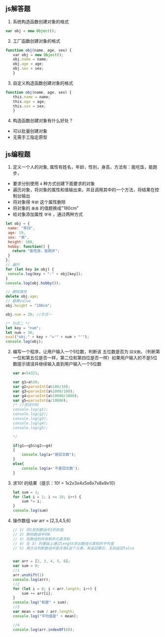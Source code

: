 ## js解答题

1. 系统构造函数创建对象的格式

```js
var obj = new Object();
```

2. 工厂函数创建对象的格式

```js
function obj(name, age, sex) {
　　var obj = new Object();
　　obj.name = name;
　　obj.age = age;
　　obj.sex = sex;
　　}
```

3. 自定义构造函数创建对象的格式

```js
function obj(name, age, sex) {
　　this.name = name;
　　this.age = age;
　　this.sex = sex;
　　}
```

4. 构造函数创建对象有什么好处？

- 可以批量创建对象
- 无需手工指定原型




## js编程题

1. 定义一个人的对象, 属性有姓名，年龄，性别，身高，方法有：能吃饭，能跑步，
 - 要求分别使用 `4` 种方式创建下面要求的对象
 - 遍历对象，将对象的属性和值输出来，并且调用其中的一个方法，将结果在控制台输出
 - 将对象得 `年龄` 这个属性删除
 - 将对象的 `身高` 的值题换成"180cm"
 - 给对象添加属性 `学号` ，通过两种方式

 ```js
let obj = {
  name: "李四",
  age: 19,
  sex: "男",
  height: 180,
  hobby: function() {
    return "能吃饭，能跑步";
  }
};
// 遍历
for (let key in obj) {
  console.log(key + ":" + obj[key]);
}
console.log(obj.hobby());

// 删除属性
delete obj.age;
// 替换value
obj.height = "180cm";

obj.num = 20; //方式一

/* 方式二 */
let key = "num";
let num = 30;
eval("obj." + key + "='" + num + "'");
console.log(obj);
````

 2. 编写一个程序，让用户输入一个5位数，判断该 五位数是否为 `回文数`。（判断第一位和第五位是否一样，第二位和第四位是否一样）如果用户输入的不是5位数提示错误并继续输入直到用户输入一个5位数

    ```js
    var a=54321;
    
    var g1=a%10;
    var g2=parseInt(a%100/10);
    var g3=parseInt(a%1000/100);
    var g4=parseInt(a%10000/1000);
    var g5=parseInt(a/10000);
    /* //测试代码
    console.log(g1);
    console.log(g2);
    console.log(g3);
    console.log(g4);
    console.log(g5);
    
    */
    
    if(g1==g5&&g2==g4)
    {
        console.log(a+"是回文数");
    }
    else{
        console.log(a+'不是回文数');
    }
    ```

3. 求10! 的结果（提示：10! = 1x2x3x4x5x6x7x8x9x10）

    ```js
    let sum = 1;
    for (let i = 1; i <= 10; i++) {
        sum *= i;
    }
    console.log(sum)
    
    ```

4. 操作数组 var arr = [2,3,4,5,6] 

    ```js
    // 1) 将1放到数组中2的前面
    // 2) 删除数组中的6
    // 3) 将数组的所有剩余元素求和
    // 4) 在 3) 的基础上通过length求出数组元素和的平均值
    // 5) 用方法判断数组中是否有6这个元素，有返回索引，无则返回false
    
    
    var arr = [2, 3, 4, 5, 6];
    var sum = 0;
    //1
    arr.unshift(1)
    console.log(arr);
    //2
    for (let i = 0; i < arr.length; i++) {
        sum += arr[i];
    }
    console.log("和是" + sum);
    //3
    var mean = sum / arr.length;
    console.log("平均值是" + mean);
    
    //4
    console.log(arr.indexOf(6));
    ```
